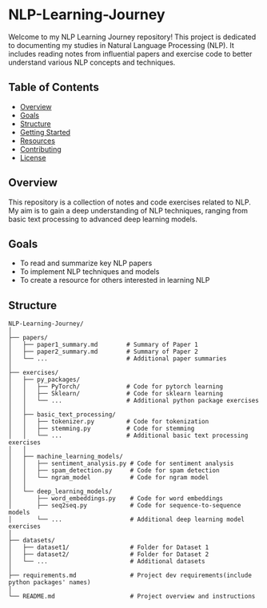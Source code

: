 # NLP-Learning-Journey

Welcome to my NLP Learning Journey repository! This project is dedicated to documenting my studies in Natural Language Processing (NLP). It includes reading notes from influential papers and exercise code to better understand various NLP concepts and techniques.

## Table of Contents
- [Overview](#overview)
- [Goals](#goals)
- [Structure](#structure)
- [Getting Started](#getting-started)
- [Resources](#resources)
- [Contributing](#contributing)
- [License](#license)

## Overview
This repository is a collection of notes and code exercises related to NLP. My aim is to gain a deep understanding of NLP techniques, ranging from basic text processing to advanced deep learning models.

## Goals
- To read and summarize key NLP papers
- To implement NLP techniques and models
- To create a resource for others interested in learning NLP

## Structure
```
NLP-Learning-Journey/
│
├── papers/
│   ├── paper1_summary.md        # Summary of Paper 1
│   ├── paper2_summary.md        # Summary of Paper 2
│   └── ...                      # Additional paper summaries
│
├── exercises/
│   ├── py_packages/
│   │   ├── PyTorch/             # Code for pytorch learning
│   │   ├── Sklearn/             # Code for sklearn learning
│   │   └── ...                  # Additional python package exercises
│   │
│   ├── basic_text_processing/
│   │   ├── tokenizer.py         # Code for tokenization
│   │   ├── stemming.py          # Code for stemming
│   │   └── ...                  # Additional basic text processing exercises
│   │
│   ├── machine_learning_models/
│   │   ├── sentiment_analysis.py # Code for sentiment analysis
│   │   ├── spam_detection.py     # Code for spam detection
│   │   └── ngram_model           # Code for ngram model
│   │
│   └── deep_learning_models/
│       ├── word_embeddings.py    # Code for word embeddings
│       ├── seq2seq.py            # Code for sequence-to-sequence models
│       └── ...                   # Additional deep learning model exercises
│
├── datasets/
│   ├── dataset1/                 # Folder for Dataset 1
│   ├── dataset2/                 # Folder for Dataset 2
│   └── ...                       # Additional datasets
│
├── requirements.md               # Project dev requirements(include python packages' names)
│
└── README.md                     # Project overview and instructions 
```
